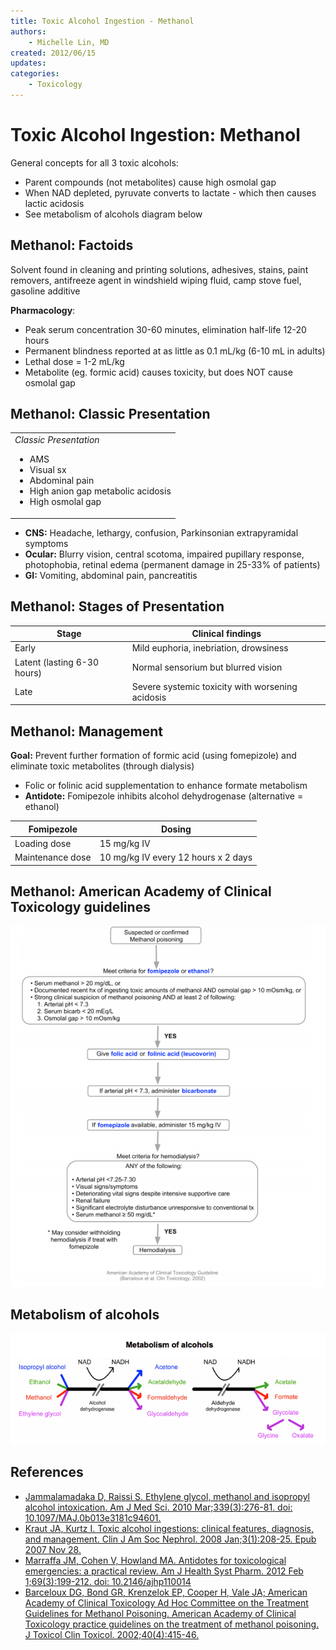 ```yaml
---
title: Toxic Alcohol Ingestion - Methanol
authors:
    - Michelle Lin, MD
created: 2012/06/15
updates:
categories:
    - Toxicology
---
```


# Toxic Alcohol Ingestion: Methanol

General concepts for all 3 toxic alcohols:

- Parent compounds (not metabolites) cause high osmolal gap
- When NAD depleted, pyruvate converts to lactate - which then causes lactic acidosis
- See metabolism of alcohols diagram below

## Methanol: Factoids

Solvent found in cleaning and printing solutions, adhesives, stains, paint removers, antifreeze agent in windshield wiping fluid, camp stove fuel, gasoline additive

**Pharmacology**:

- Peak serum concentration 30-60 minutes, elimination half-life 12-20 hours
- Permanent blindness reported at as little as 0.1 mL/kg (6-10 mL in adults)
- Lethal dose = 1-2 mL/kg
- Metabolite (eg. formic acid) causes toxicity, but does NOT cause osmolal gap

## Methanol: Classic Presentation 

<table>
<colgroup>
<col width="100%" />
</colgroup>
<tbody>
<tr class="odd">
<td><em>Classic Presentation</em><br />

<ul>
<li>AMS<br />
</li>
<li>Visual sx <br />
</li>
<li>Abdominal pain<br />
</li>
<li>High anion gap metabolic acidosis<br />
</li>
<li>High osmolal gap<br />
</li>
</ul></td>
</tr>
</tbody>
</table>

- **CNS:** Headache, lethargy, confusion, Parkinsonian extrapyramidal symptoms
- **Ocular:** Blurry vision, central scotoma, impaired pupillary response, photophobia, retinal edema (permanent damage in 25-33% of patients)
- **GI:** Vomiting, abdominal pain, pancreatitis

## Methanol: Stages of Presentation

| **Stage**                    | **Clinical findings**                            |
| ---------------------------- | ------------------------------------------------ |
| Early                        | Mild euphoria, inebriation, drowsiness           |
| Latent (lasting 6-30 hours)  | Normal sensorium but blurred vision              |
| Late                         | Severe systemic toxicity with worsening acidosis |

## Methanol: Management

**Goal:** Prevent further formation of formic acid (using <span class="drug">fomepizole</span>) and eliminate toxic metabolites (through dialysis) 

- <span class="drug">Folic</span> or folinic acid supplementation to enhance formate metabolism
- **Antidote:** <span class="drug">Fomipezole</span> inhibits alcohol dehydrogenase (alternative = <span class="drug">ethanol</span>)

| **Fomipezole**   | **Dosing**                          |
| ---------------- | ----------------------------------- |
| Loading dose     | 15 mg/kg IV                         |
| Maintenance dose | 10 mg/kg IV every 12 hours x 2 days |

## Methanol: American Academy of Clinical Toxicology guidelines

![Suspected or confirmed methanol clinical pathway](image-1.png)

## Metabolism of alcohols

![Metabolism of alcohols diagram](image-2.png)

## References

- [Jammalamadaka D, Raissi S. Ethylene glycol, methanol and isopropyl alcohol intoxication. Am J Med Sci. 2010 Mar;339(3):276-81. doi: 10.1097/MAJ.0b013e3181c94601.](https://www.ncbi.nlm.nih.gov/pubmed/?term=20090509)
- [Kraut JA, Kurtz I. Toxic alcohol ingestions: clinical features, diagnosis, and management. Clin J Am Soc Nephrol. 2008 Jan;3(1):208-25. Epub 2007 Nov 28.](https://www.ncbi.nlm.nih.gov/pubmed/?term=18045860)
- [Marraffa JM, Cohen V, Howland MA. Antidotes for toxicological emergencies: a practical review. Am J Health Syst Pharm. 2012 Feb 1;69(3):199-212. doi: 10.2146/ajhp110014](https://www.ncbi.nlm.nih.gov/pubmed/?term=22261941)
- [Barceloux DG, Bond GR, Krenzelok EP, Cooper H, Vale JA; American Academy of Clinical Toxicology Ad Hoc Committee on the Treatment Guidelines for Methanol Poisoning. American Academy of Clinical Toxicology practice guidelines on the treatment of methanol poisoning. J Toxicol Clin Toxicol. 2002;40(4):415-46.](https://www.ncbi.nlm.nih.gov/pubmed/?term=12216995)
